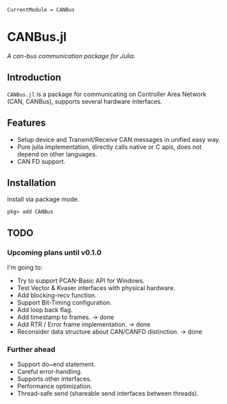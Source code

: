 ```@meta
CurrentModule = CANBus
```

# CANBus.jl

*A can-bus communication package for Julia.*

## Introduction

`CANBus.jl` is a package for communicating on Controller Area Network (CAN, CANBus), supports several hardware interfaces.

## Features

* Setup device and Transmit/Receive CAN messages in unified easy way.
* Pure julia implementation, directly calls native or C apis, does not depend on other languages.
* CAN FD support.

## Installation
Install via package mode.

```julia-repl
pkg> add CANBus
```

## TODO

### Upcoming plans until v0.1.0

I'm going to:
* Try to support PCAN-Basic API for Windows.
* Test Vector & Kvaser interfaces with physical hardware.
* Add blocking-recv function.
* Support Bit-Timing configuration.
* Add loop back flag.
* Add timestamp to frames. -> done
* Add RTR / Error frame implementation. -> done
* Reconsider data structure about CAN/CANFD distinction. -> done

### Further ahead

* Support do~end statement.
* Careful error-handling.
* Supports other interfaces.
* Performance optimization.
* Thread-safe send (shareable send interfaces between threads).